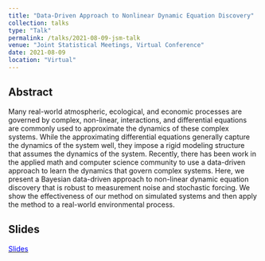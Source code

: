 ```yaml
---
title: "Data-Driven Approach to Nonlinear Dynamic Equation Discovery"
collection: talks
type: "Talk"
permalink: /talks/2021-08-09-jsm-talk
venue: "Joint Statistical Meetings, Virtual Conference"
date: 2021-08-09
location: "Virtual"
---
```


## Abstract
Many real-world atmospheric, ecological, and economic processes are governed by
complex, non-linear, interactions, and differential equations are commonly used
to approximate the dynamics of these complex systems.
While the approximating differential equations generally capture the dynamics of
the system well, they impose a rigid modeling structure that assumes the
dynamics of the system.
Recently, there has been work in the applied math and computer science
community to use a data-driven approach to learn the dynamics that govern
complex systems. Here, we present a Bayesian data-driven approach to non-linear
dynamic equation discovery that is robust to measurement noise and stochastic
forcing.
We show the effectiveness of our method on simulated systems and then apply the
method to a real-world environmental process.

## Slides
[<span style="color:blue"> Slides</span>](https://github.com/jsnowynorth/jsnowynorth.github.io/blob/master/files/Joshua_North_JSM_2021.pdf)
